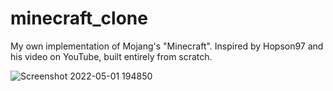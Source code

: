 # minecraft_clone
My own implementation of Mojang's "Minecraft". Inspired by Hopson97 and his video on YouTube, built entirely from scratch.

![Screenshot 2022-05-01 194850](https://user-images.githubusercontent.com/83931249/166178625-868d5be5-52f6-44ff-baf2-8f9e96168a9b.png)
